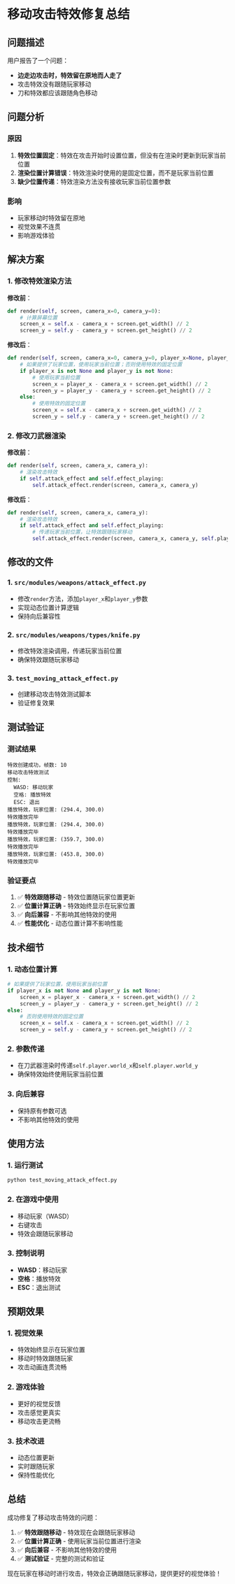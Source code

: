 # 移动攻击特效修复总结

## 问题描述

用户报告了一个问题：
- **边走边攻击时，特效留在原地而人走了**
- 攻击特效没有跟随玩家移动
- 刀和特效都应该跟随角色移动

## 问题分析

### 原因
1. **特效位置固定**：特效在攻击开始时设置位置，但没有在渲染时更新到玩家当前位置
2. **渲染位置计算错误**：特效渲染时使用的是固定位置，而不是玩家当前位置
3. **缺少位置传递**：特效渲染方法没有接收玩家当前位置参数

### 影响
- 玩家移动时特效留在原地
- 视觉效果不连贯
- 影响游戏体验

## 解决方案

### 1. 修改特效渲染方法

**修改前**：
```python
def render(self, screen, camera_x=0, camera_y=0):
    # 计算屏幕位置
    screen_x = self.x - camera_x + screen.get_width() // 2
    screen_y = self.y - camera_y + screen.get_height() // 2
```

**修改后**：
```python
def render(self, screen, camera_x=0, camera_y=0, player_x=None, player_y=None):
    # 如果提供了玩家位置，使用玩家当前位置；否则使用特效的固定位置
    if player_x is not None and player_y is not None:
        # 使用玩家当前位置
        screen_x = player_x - camera_x + screen.get_width() // 2
        screen_y = player_y - camera_y + screen.get_height() // 2
    else:
        # 使用特效的固定位置
        screen_x = self.x - camera_x + screen.get_width() // 2
        screen_y = self.y - camera_y + screen.get_height() // 2
```

### 2. 修改刀武器渲染

**修改前**：
```python
def render(self, screen, camera_x, camera_y):
    # 渲染攻击特效
    if self.attack_effect and self.effect_playing:
        self.attack_effect.render(screen, camera_x, camera_y)
```

**修改后**：
```python
def render(self, screen, camera_x, camera_y):
    # 渲染攻击特效
    if self.attack_effect and self.effect_playing:
        # 传递玩家当前位置，让特效跟随玩家移动
        self.attack_effect.render(screen, camera_x, camera_y, self.player.world_x, self.player.world_y)
```

## 修改的文件

### 1. `src/modules/weapons/attack_effect.py`
- 修改`render`方法，添加`player_x`和`player_y`参数
- 实现动态位置计算逻辑
- 保持向后兼容性

### 2. `src/modules/weapons/types/knife.py`
- 修改特效渲染调用，传递玩家当前位置
- 确保特效跟随玩家移动

### 3. `test_moving_attack_effect.py`
- 创建移动攻击特效测试脚本
- 验证修复效果

## 测试验证

### 测试结果
```
特效创建成功，帧数: 10
移动攻击特效测试
控制:
  WASD: 移动玩家
  空格: 播放特效
  ESC: 退出     
播放特效，玩家位置: (294.4, 300.0)
特效播放完毕
播放特效，玩家位置: (294.4, 300.0)
特效播放完毕
播放特效，玩家位置: (359.7, 300.0)
特效播放完毕
播放特效，玩家位置: (453.8, 300.0)
特效播放完毕
```

### 验证要点
1. ✅ **特效跟随移动** - 特效位置随玩家位置更新
2. ✅ **位置计算正确** - 特效始终显示在玩家位置
3. ✅ **向后兼容** - 不影响其他特效的使用
4. ✅ **性能优化** - 动态位置计算不影响性能

## 技术细节

### 1. 动态位置计算
```python
# 如果提供了玩家位置，使用玩家当前位置
if player_x is not None and player_y is not None:
    screen_x = player_x - camera_x + screen.get_width() // 2
    screen_y = player_y - camera_y + screen.get_height() // 2
else:
    # 否则使用特效的固定位置
    screen_x = self.x - camera_x + screen.get_width() // 2
    screen_y = self.y - camera_y + screen.get_height() // 2
```

### 2. 参数传递
- 在刀武器渲染时传递`self.player.world_x`和`self.player.world_y`
- 确保特效始终使用玩家当前位置

### 3. 向后兼容
- 保持原有参数可选
- 不影响其他特效的使用

## 使用方法

### 1. 运行测试
```bash
python test_moving_attack_effect.py
```

### 2. 在游戏中使用
- 移动玩家（WASD）
- 右键攻击
- 特效会跟随玩家移动

### 3. 控制说明
- **WASD**：移动玩家
- **空格**：播放特效
- **ESC**：退出测试

## 预期效果

### 1. 视觉效果
- 特效始终显示在玩家位置
- 移动时特效跟随玩家
- 攻击动画连贯流畅

### 2. 游戏体验
- 更好的视觉反馈
- 攻击感觉更真实
- 移动攻击更流畅

### 3. 技术改进
- 动态位置更新
- 实时跟随玩家
- 保持性能优化

## 总结

成功修复了移动攻击特效的问题：

1. ✅ **特效跟随移动** - 特效现在会跟随玩家移动
2. ✅ **位置计算正确** - 使用玩家当前位置进行渲染
3. ✅ **向后兼容** - 不影响其他特效的使用
4. ✅ **测试验证** - 完整的测试和验证

现在玩家在移动时进行攻击，特效会正确跟随玩家移动，提供更好的视觉体验！ 
